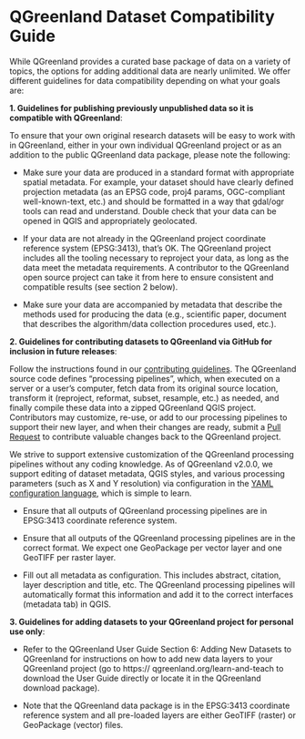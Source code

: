 # QGreenland Dataset Compatibility Guide

While QGreenland provides a curated base package of data on a variety of topics, the options for adding additional data are nearly unlimited. We offer different guidelines for data compatibility depending on what your goals are:

**1. Guidelines for publishing previously unpublished data so it is compatible with QGreenland**:

To ensure that your own original research datasets will be easy to work with in QGreenland, either in your own individual QGreenland project or as an addition to the public QGreenland data package, please note the following:

   * Make sure your data are produced in a standard format with appropriate spatial metadata. For example, your dataset should have   clearly defined projection metadata (as an EPSG code, proj4 params, OGC-compliant well-known-text, etc.) and should be formatted in a way that gdal/ogr tools can read and understand. Double check that your data can be opened in QGIS and appropriately geolocated.

   * If your data are not already in the QGreenland project coordinate reference system (EPSG:3413), that’s OK. The QGreenland project includes all the tooling necessary to reproject your data, as long as the data meet the metadata requirements. A contributor to the QGreenland open source project can take it from here to ensure consistent and compatible results (see section 2 below).

   * Make sure your data are accompanied by metadata that describe the methods used for producing the data (e.g., scientific paper, document that describes the algorithm/data collection procedures used, etc.).

**2. Guidelines for contributing datasets to QGreenland via GitHub for inclusion in future releases**:

Follow the instructions found in our [contributing guidelines](https://qgreenland.readthedocs.io/en/latest/discussion/contributing.html). The QGreenland source code defines “processing pipelines”, which, when executed on a server or a user’s computer, fetch data from its original source location, transform it (reproject, reformat, subset, resample, etc.) as needed, and finally compile these data into a zipped QGreenland QGIS project. Contributors may customize, re-use, or add to our processing pipelines to support their new layer, and when their changes are ready, submit a [Pull Request](https://docs.github.com/en/github/collaborating-with-issues-and-pull-requests/about-pull-requests) to contribute valuable changes back to the QGreenland project.

We strive to support extensive customization of the QGreenland processing pipelines without any coding knowledge. As of QGreenland v2.0.0, we support editing of dataset metadata, QGIS styles, and various processing parameters (such as X and Y resolution) via configuration in the [YAML configuration language](https://en.wikipedia.org/wiki/YAML), which is simple to learn.

   * Ensure that all outputs of QGreenland processing pipelines are in EPSG:3413 coordinate reference system.

   * Ensure that all outputs of the QGreenland processing pipelines are in the correct format. We expect one GeoPackage per vector  layer and one GeoTIFF per raster layer.

   * Fill out all metadata as configuration. This includes abstract, citation, layer description and title, etc. The QGreenland processing pipelines will automatically format this information and add it to the correct interfaces (metadata tab) in QGIS.

**3. Guidelines for adding datasets to your QGreenland project for personal use only**:

   * Refer to the QGreenland User Guide Section 6: Adding New Datasets to QGreenland for instructions on how to add new data layers to your QGreenland project (go to https:// qgreenland.org/learn-and-teach to download the User Guide directly or locate it in the QGreenland download package).

   * Note that the QGreenland data package is in the EPSG:3413 coordinate reference system and all pre-loaded layers are either GeoTIFF (raster) or GeoPackage (vector) files.
